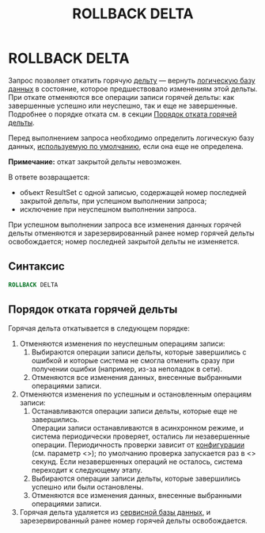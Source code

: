 ﻿---
layout: default
title: ROLLBACK DELTA
nav_order: 28
parent: Запросы SQL+
grand_parent: Справочная информация
has_children: false
has_toc: false
---

# ROLLBACK DELTA

Запрос позволяет откатить горячую [дельту](../../../Обзор_понятий_компонентов_и_связей/Основные_понятия/Дельта/Дельта.md) — 
вернуть [логическую базу данных](../../../Обзор_понятий_компонентов_и_связей/Основные_понятия/Логическая_база_данных/Логическая_база_данных.md) 
в состояние, которое предшествовало изменениям этой дельты. При откате отменяются все операции записи горячей 
дельты: как завершенные успешно или неуспешно, так и еще не завершенные. Подробнее о порядке отката см. 
в секции [Порядок отката горячей дельты](#порядок-отката-горячей-дельты).

Перед выполнением запроса необходимо определить логическую базу данных, [используемую по умолчанию](../../../Работа_с_системой/Другие_функции/Определение_логической_БД_по_умолчанию/Определение_логической_БД_по_умолчанию.md), 
если она еще не определена.

**Примечание:** откат закрытой дельты невозможен.

В ответе возвращается:
*   объект ResultSet c одной записью, содержащей номер последней закрытой дельты, при успешном выполнении 
    запроса;
*   исключение при неуспешном выполнении запроса.

При успешном выполнении запроса все изменения данных горячей дельты отменяются и зарезервированный ранее 
номер горячей дельты освобождается; номер последней закрытой дельты не изменяется.

## Синтаксис

```sql
ROLLBACK DELTA
```

## Порядок отката горячей дельты

Горячая дельта откатывается в следующем порядке:
1. Отменяются изменения по неуспешным операциям записи: 
   1. Выбираются операции записи дельты, которые завершились с ошибкой и которые система не смогла отменить 
   сразу при получении ошибки (например, из-за неполадок в сети).
   2. Отменяются все изменения данных, внесенные выбранными операциями записи.
2. Отменяются изменения по успешным и остановленным операциям записи:
   1. Останавливаются операции записи дельты, которые еще не завершились. <br>Операции записи останавливаются 
      в асинхронном режиме, и система периодически проверяет, остались ли незавершенные операции. Периодичность 
      проверки зависит от [конфигурации](../../../Эксплуатация/Конфигурация/Конфигурация.md) (см. параметр <>); 
      по умолчанию проверка запускается раз в <> секунд. Если незавершенных операций не осталось, система 
      переходит к следующему этапу.
   2. Выбираются операции записи дельты, которые завершились успешно или были остановлены.
   3. Отменяются все изменения данных, внесенные выбранными операциями записи.
3. Горячая дельта удаляется из [сервисной базы данных](../../../Обзор_понятий_компонентов_и_связей/Основные_понятия/Сервисная_база_данных/Сервисная_база_данных.md), 
   и зарезервированный ранее номер горячей дельты освобождается.
